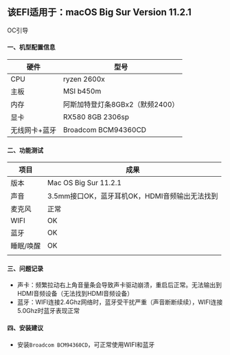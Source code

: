 ## 该EFI适用于：macOS Big Sur Version 11.2.1

OC引导

#### 一、机型配置信息

| 硬件          | 型号                            |
| ------------- | ------------------------------- |
| CPU           | ryzen 2600x                     |
| 主板          | MSI b450m                       |
| 内存          | 阿斯加特登灯条8GBx2（默频2400） |
| 显卡          | RX580 8GB 2306sp                |
| 无线网卡+蓝牙 | Broadcom BCM94360CD             |



#### 二、功能测试

| 项目      | 成果                                          |
| --------- | --------------------------------------------- |
| 版本      | Mac OS Big Sur 11.2.1                         |
| 声音      | 3.5mm接口OK，蓝牙耳机OK，HDMI音频输出无法找到 |
| 麦克风    | 正常                                          |
| WIFI      | OK                                            |
| 蓝牙      | OK                                            |
| 睡眠/唤醒 | OK                                            |
|           |                                               |



#### 三、问题记录

- 声卡：频繁拉动右上角音量条会导致声卡驱动崩溃，重启后正常。无法输出到HDMI音频设备（无法找到HDMI音频设备）
- 蓝牙：WIFI连接2.4Ghz网络时，蓝牙受干扰严重（声音断断续续），WIFI连接5.0Ghz时蓝牙表现正常



#### 四、安装建议

- 安装`Broadcom BCM94360CD`，可正常使用WIFI和蓝牙



